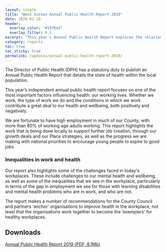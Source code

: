 ```yaml
---
layout: single
title: "West Sussex Annual Public Health Report 2019"
date: 2020-02-18
header:
  overlay_color: "#1976d2"
  overlay_filter: 0.5
excerpt: "This year's Annual Public Health Report explores the relationship between work and health."
category: reports
toc: true
toc_sticky: true
permalink: /updates/annual-public-health-report-2019/
---
```


The Director of Public Health (DPH) has a statutory duty to publish an Annual Public Health Report that details the state of health within the local population.

This year’s independent annual public health report focuses on one of the most important factors influencing health: our working lives. Whether we work, the type of work we do and the conditions in which we work contribute a great deal to our health and wellbeing, both positively and negatively.

We are fortunate to have high employment in much of our County, with more than 80% of working age adults working. This report highlights the work that is being done locally to support further job creation, through our growth deals and our Place strategies, as well as the progress we are making with national priorities to encourage young people to aspire to good jobs.

### Inequalities in work and health

Our report also highlights some of the challenges faced in today's workplaces. These include challenges to our mental health and wellbeing, as well as some of the inequalities that we see in the workplace, particularly in terms of the gap in employment we see for those with learning disabilities and mental health problems who are in work, and who are not.

The report makes a number of recommendations for the County Council and partners ‘anchor’ organisations to improve health in the workplace, not least that the organisations work together to become the ‘exemplars’ for healthy workplaces.


## Downloads

[Annual Public Health Report 2019 (PDF, 8.1Mb)](/assets/core/West_Sussex_Annual_Public_Health_Report_2019.pdf)
